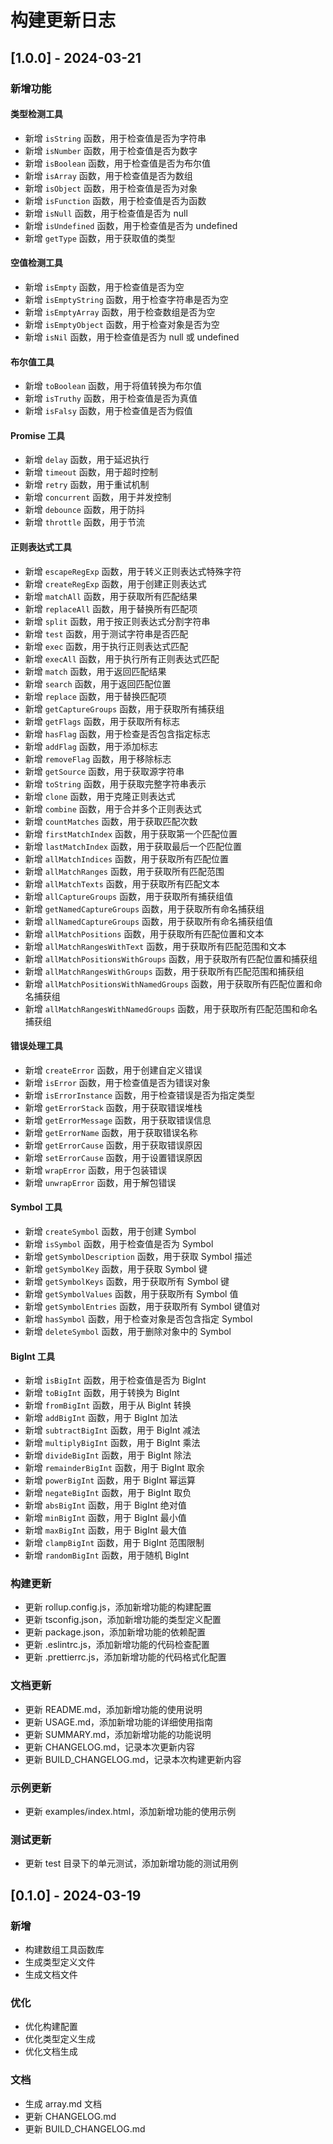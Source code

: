 # 构建更新日志

## [1.0.0] - 2024-03-21

### 新增功能

#### 类型检测工具
- 新增 `isString` 函数，用于检查值是否为字符串
- 新增 `isNumber` 函数，用于检查值是否为数字
- 新增 `isBoolean` 函数，用于检查值是否为布尔值
- 新增 `isArray` 函数，用于检查值是否为数组
- 新增 `isObject` 函数，用于检查值是否为对象
- 新增 `isFunction` 函数，用于检查值是否为函数
- 新增 `isNull` 函数，用于检查值是否为 null
- 新增 `isUndefined` 函数，用于检查值是否为 undefined
- 新增 `getType` 函数，用于获取值的类型

#### 空值检测工具
- 新增 `isEmpty` 函数，用于检查值是否为空
- 新增 `isEmptyString` 函数，用于检查字符串是否为空
- 新增 `isEmptyArray` 函数，用于检查数组是否为空
- 新增 `isEmptyObject` 函数，用于检查对象是否为空
- 新增 `isNil` 函数，用于检查值是否为 null 或 undefined

#### 布尔值工具
- 新增 `toBoolean` 函数，用于将值转换为布尔值
- 新增 `isTruthy` 函数，用于检查值是否为真值
- 新增 `isFalsy` 函数，用于检查值是否为假值

#### Promise 工具
- 新增 `delay` 函数，用于延迟执行
- 新增 `timeout` 函数，用于超时控制
- 新增 `retry` 函数，用于重试机制
- 新增 `concurrent` 函数，用于并发控制
- 新增 `debounce` 函数，用于防抖
- 新增 `throttle` 函数，用于节流

#### 正则表达式工具
- 新增 `escapeRegExp` 函数，用于转义正则表达式特殊字符
- 新增 `createRegExp` 函数，用于创建正则表达式
- 新增 `matchAll` 函数，用于获取所有匹配结果
- 新增 `replaceAll` 函数，用于替换所有匹配项
- 新增 `split` 函数，用于按正则表达式分割字符串
- 新增 `test` 函数，用于测试字符串是否匹配
- 新增 `exec` 函数，用于执行正则表达式匹配
- 新增 `execAll` 函数，用于执行所有正则表达式匹配
- 新增 `match` 函数，用于返回匹配结果
- 新增 `search` 函数，用于返回匹配位置
- 新增 `replace` 函数，用于替换匹配项
- 新增 `getCaptureGroups` 函数，用于获取所有捕获组
- 新增 `getFlags` 函数，用于获取所有标志
- 新增 `hasFlag` 函数，用于检查是否包含指定标志
- 新增 `addFlag` 函数，用于添加标志
- 新增 `removeFlag` 函数，用于移除标志
- 新增 `getSource` 函数，用于获取源字符串
- 新增 `toString` 函数，用于获取完整字符串表示
- 新增 `clone` 函数，用于克隆正则表达式
- 新增 `combine` 函数，用于合并多个正则表达式
- 新增 `countMatches` 函数，用于获取匹配次数
- 新增 `firstMatchIndex` 函数，用于获取第一个匹配位置
- 新增 `lastMatchIndex` 函数，用于获取最后一个匹配位置
- 新增 `allMatchIndices` 函数，用于获取所有匹配位置
- 新增 `allMatchRanges` 函数，用于获取所有匹配范围
- 新增 `allMatchTexts` 函数，用于获取所有匹配文本
- 新增 `allCaptureGroups` 函数，用于获取所有捕获组值
- 新增 `getNamedCaptureGroups` 函数，用于获取所有命名捕获组
- 新增 `allNamedCaptureGroups` 函数，用于获取所有命名捕获组值
- 新增 `allMatchPositions` 函数，用于获取所有匹配位置和文本
- 新增 `allMatchRangesWithText` 函数，用于获取所有匹配范围和文本
- 新增 `allMatchPositionsWithGroups` 函数，用于获取所有匹配位置和捕获组
- 新增 `allMatchRangesWithGroups` 函数，用于获取所有匹配范围和捕获组
- 新增 `allMatchPositionsWithNamedGroups` 函数，用于获取所有匹配位置和命名捕获组
- 新增 `allMatchRangesWithNamedGroups` 函数，用于获取所有匹配范围和命名捕获组

#### 错误处理工具
- 新增 `createError` 函数，用于创建自定义错误
- 新增 `isError` 函数，用于检查值是否为错误对象
- 新增 `isErrorInstance` 函数，用于检查错误是否为指定类型
- 新增 `getErrorStack` 函数，用于获取错误堆栈
- 新增 `getErrorMessage` 函数，用于获取错误信息
- 新增 `getErrorName` 函数，用于获取错误名称
- 新增 `getErrorCause` 函数，用于获取错误原因
- 新增 `setErrorCause` 函数，用于设置错误原因
- 新增 `wrapError` 函数，用于包装错误
- 新增 `unwrapError` 函数，用于解包错误

#### Symbol 工具
- 新增 `createSymbol` 函数，用于创建 Symbol
- 新增 `isSymbol` 函数，用于检查值是否为 Symbol
- 新增 `getSymbolDescription` 函数，用于获取 Symbol 描述
- 新增 `getSymbolKey` 函数，用于获取 Symbol 键
- 新增 `getSymbolKeys` 函数，用于获取所有 Symbol 键
- 新增 `getSymbolValues` 函数，用于获取所有 Symbol 值
- 新增 `getSymbolEntries` 函数，用于获取所有 Symbol 键值对
- 新增 `hasSymbol` 函数，用于检查对象是否包含指定 Symbol
- 新增 `deleteSymbol` 函数，用于删除对象中的 Symbol

#### BigInt 工具
- 新增 `isBigInt` 函数，用于检查值是否为 BigInt
- 新增 `toBigInt` 函数，用于转换为 BigInt
- 新增 `fromBigInt` 函数，用于从 BigInt 转换
- 新增 `addBigInt` 函数，用于 BigInt 加法
- 新增 `subtractBigInt` 函数，用于 BigInt 减法
- 新增 `multiplyBigInt` 函数，用于 BigInt 乘法
- 新增 `divideBigInt` 函数，用于 BigInt 除法
- 新增 `remainderBigInt` 函数，用于 BigInt 取余
- 新增 `powerBigInt` 函数，用于 BigInt 幂运算
- 新增 `negateBigInt` 函数，用于 BigInt 取负
- 新增 `absBigInt` 函数，用于 BigInt 绝对值
- 新增 `minBigInt` 函数，用于 BigInt 最小值
- 新增 `maxBigInt` 函数，用于 BigInt 最大值
- 新增 `clampBigInt` 函数，用于 BigInt 范围限制
- 新增 `randomBigInt` 函数，用于随机 BigInt

### 构建更新
- 更新 rollup.config.js，添加新增功能的构建配置
- 更新 tsconfig.json，添加新增功能的类型定义配置
- 更新 package.json，添加新增功能的依赖配置
- 更新 .eslintrc.js，添加新增功能的代码检查配置
- 更新 .prettierrc.js，添加新增功能的代码格式化配置

### 文档更新
- 更新 README.md，添加新增功能的使用说明
- 更新 USAGE.md，添加新增功能的详细使用指南
- 更新 SUMMARY.md，添加新增功能的功能说明
- 更新 CHANGELOG.md，记录本次更新内容
- 更新 BUILD_CHANGELOG.md，记录本次构建更新内容

### 示例更新
- 更新 examples/index.html，添加新增功能的使用示例

### 测试更新
- 更新 test 目录下的单元测试，添加新增功能的测试用例

## [0.1.0] - 2024-03-19

### 新增
- 构建数组工具函数库
- 生成类型定义文件
- 生成文档文件

### 优化
- 优化构建配置
- 优化类型定义生成
- 优化文档生成

### 文档
- 生成 array.md 文档
- 更新 CHANGELOG.md
- 更新 BUILD_CHANGELOG.md 